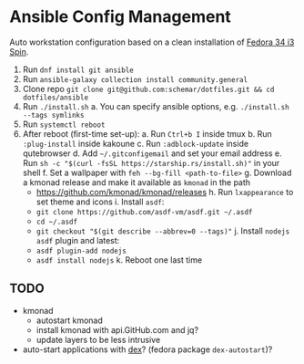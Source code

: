 # Ansible Config Management

Auto workstation configuration based on a clean installation of [Fedora 34 i3 Spin](https://spins.fedoraproject.org/en/i3/).

1. Run `dnf install git ansible`
2. Run `ansible-galaxy collection install community.general`
3. Clone repo `git clone git@github.com:schemar/dotfiles.git && cd dotfiles/ansible`
4. Run `./install.sh`
  a. You can specify ansible options, e.g. `./install.sh --tags symlinks`
5. Run `systemctl reboot`
6. After reboot (first-time set-up):
  a. Run `Ctrl+b I` inside tmux
  b. Run `:plug-install` inside kakoune
  c. Run `:adblock-update` inside qutebrowser
  d. Add `~/.gitconfigemail` and set your email address
  e. Run `sh -c "$(curl -fsSL https://starship.rs/install.sh)"` in your shell
  f. Set a wallpaper with `feh --bg-fill <path-to-file>`
  g. Download a kmonad release and make it available as `kmonad` in the path
    - https://github.com/kmonad/kmonad/releases
  h. Run `lxappearance` to set theme and icons
  i. Install `asdf`:
    - `git clone https://github.com/asdf-vm/asdf.git ~/.asdf`
    - `cd ~/.asdf`
    - `git checkout "$(git describe --abbrev=0 --tags)"`
  j. Install `nodejs` `asdf` plugin and latest:
    - `asdf plugin-add nodejs`
    - `asdf install nodejs`
  k. Reboot one last time

## TODO
- kmonad
  - autostart kmonad 
  - install kmonad with api.GitHub.com and jq?
  - update layers to be less intrusive
- auto-start applications with [dex](https://github.com/jceb/dex)? (fedora package `dex-autostart`)?
